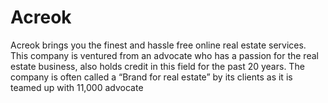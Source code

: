 # Acreok
Acreok brings you the finest and hassle free online real estate services. This company is ventured from an advocate who has a passion for the real estate business, also holds credit in this field for the past 20 years. The company is often called a “Brand for real estate” by its clients as it is teamed up with 11,000 advocate 
